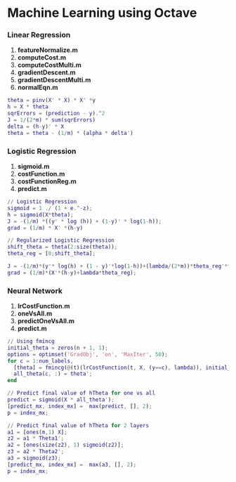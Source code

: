 # Machine Learning using Octave

### Linear Regression
1. **featureNormalize.m**
2. **computeCost.m**
3. **computeCostMulti.m**
4. **gradientDescent.m**
5. **gradientDescentMulti.m**
6. **normalEqn.m**

```matlab
theta = pinv(X' * X) * X' *y
h = X * theta
sqrErrors = (prediction - y).^2
J = 1/(2*m) * sum(sqrErrors)
delta = (h-y)' * X
theta = theta - (1/m) * (alpha * delta')
```

### Logistic Regression
1. **sigmoid.m**
2. **costFunction.m**
2. **costFunctionReg.m**
3. **predict.m**

```matlab
// Logistic Regression
sigmoid = 1 ./ (1 + e.^-z);
h = sigmoid(X*theta);
J = -(1/m) *((y' * log (h)) + (1-y)' * log(1-h));
grad = (1/m) * X' *(h-y)

// Regularized Logistic Regression
shift_theta = theta(2:size(theta));
theta_reg = [0;shift_theta];

J = -(1/m)*(y'* log(h) + (1 - y)'*log(1-h))+(lambda/(2*m))*theta_reg'*theta_reg;
grad = (1/m)*(X'*(h-y)+lambda*theta_reg);
```

### Neural Network
1. **lrCostFunction.m**
2. **oneVsAll.m**
3. **predictOneVsAll.m**
4. **predict.m**

```matlab
// Using fmincg
initial_theta = zeros(n + 1, 1);
options = optimset('GradObj', 'on', 'MaxIter', 50);
for c = 1:num_labels,
  [theta] = fmincg(@(t)(lrCostFunction(t, X, (y==c), lambda)), initial_theta, options);
  all_theta(c, :) = theta';
end

// Predict final value of hTheta for one vs all
predict = sigmoid(X * all_theta');
[predict_mx, index_mx] =  max(predict, [], 2);
p = index_mx;

// Predict final value of hTheta for 2 layers
a1 = [ones(m,1) X];
z2 = a1 * Theta1';
a2 = [ones(size(z2), 1) sigmoid(z2)];
z3 = a2 * Theta2';
a3 = sigmoid(z3);
[predict_mx, index_mx] =  max(a3, [], 2);
p = index_mx;
```